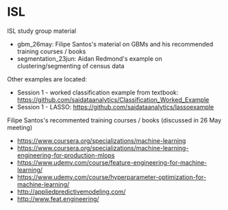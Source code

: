 # ISL
ISL study group material

* gbm_26may: Filipe Santos's material on GBMs and his recommended training courses / books
* segmentation_23jun: Aidan Redmond's example on clustering/segmenting of census data

Other examples are located:

* Session 1 - worked classification example from textbook: https://github.com/saidataanalytics/Classification_Worked_Example
* Session 1 - LASSO: https://github.com/saidataanalytics/lassoexample


Filipe Santos's recommented training courses / books (discussed in 26 May meeting)

* https://www.coursera.org/specializations/machine-learning
* https://www.coursera.org/specializations/machine-learning-engineering-for-production-mlops
* https://www.udemy.com/course/feature-engineering-for-machine-learning/
* https://www.udemy.com/course/hyperparameter-optimization-for-machine-learning/
* http://appliedpredictivemodeling.com/ 
* http://www.feat.engineering/
